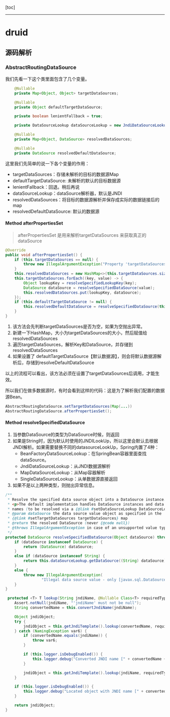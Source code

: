 [toc]

---

# druid 
## 源码解析
### AbstractRoutingDataSource 
我们先看一下这个类里面包含了几个变量。
```java
	@Nullable
	private Map<Object, Object> targetDataSources;

	@Nullable
	private Object defaultTargetDataSource;

	private boolean lenientFallback = true;

	private DataSourceLookup dataSourceLookup = new JndiDataSourceLookup();

	@Nullable
	private Map<Object, DataSource> resolvedDataSources;

	@Nullable
	private DataSource resolvedDefaultDataSource;
```
这里我们先简单的说一下各个变量的作用：
- targetDataSources：存储未解析的目标的数据源Map
- defaultTargetDataSource: 未解析的默认的目标数据源
- lenientFallback：回退。稍后再说
- dataSourceLookup：dataSource解析器，默认是JNDI
- resolvedDataSources：将目标的数据源解析并保存成实际的数据链接后的map
- resolvedDefaultDataSource: 默认的数据源

#### Method afterPropertiesSet
> afterPropertiesSet 是用来解析targetDataSources 来获取真正的dataSource
```java
@Override
public void afterPropertiesSet() {
    if (this.targetDataSources == null) {
        throw new IllegalArgumentException("Property 'targetDataSources' is required");
    }
    this.resolvedDataSources = new HashMap<>(this.targetDataSources.size());
    this.targetDataSources.forEach((key, value) -> {
        Object lookupKey = resolveSpecifiedLookupKey(key);
        DataSource dataSource = resolveSpecifiedDataSource(value);
        this.resolvedDataSources.put(lookupKey, dataSource);
    });
    if (this.defaultTargetDataSource != null) {
        this.resolvedDefaultDataSource = resolveSpecifiedDataSource(this.defaultTargetDataSource);
    }
}
```

1. 该方法会先判断targetDataSources是否为空，如果为空抛出异常。
2. 新建一下HashMap，大小为targetDataSources的大小，然后赋值给resolvedDataSources
3. 遍历targetDataSources，解析Key和DataSource，并存储到resolvedDataSources
4. 如果设置了 defaultTargetDataSource【默认数据源】，则会将默认数据源解析后，存储到resolveDefaultDataSource 

以上的流程可以看出，该方法必须在设置了targetDataSources后调用，才能生效。

所以我们在做多数据源时，有时会看到这样的代码：这是为了解析我们配置的数据源Bean。
```java
AbstractRoutingDataSource.setTargetDataSources(Map(...))
AbstractRoutingDataSource.afterPropertiesSet();
```


#### Method resolveSpecifiedDataSource

1. 当参数DataSource的类型为DataSource时候，则返回
2. 如果是String时，因为默认时使用的JNDILookUp，所以这里会默认去根据JNDI解析。如果需要替换不同的datasourceLookUp，Spring内置了4种：
    - BeanFactoryDataSourceLookup：在SpringBean容器里面查找dataSource。
    - JndiDataSourceLookup：从JNDI数据源解析
    - MapDataSourceLookup：从Map容器解析
    - SingleDataSourceLookup：从单数据源直接返回
3. 如果不是以上两种类型，则抛出异常信息。

```java
/**
 * Resolve the specified data source object into a DataSource instance.
 * <p>The default implementation handles DataSource instances and data source
 * names (to be resolved via a {@link #setDataSourceLookup DataSourceLookup}).
 * @param dataSource the data source value object as specified in the
 * {@link #setTargetDataSources targetDataSources} map
 * @return the resolved DataSource (never {@code null})
 * @throws IllegalArgumentException in case of an unsupported value type
 */
protected DataSource resolveSpecifiedDataSource(Object dataSource) throws IllegalArgumentException {
    if (dataSource instanceof DataSource) {
        return (DataSource) dataSource;
    }
    else if (dataSource instanceof String) {
        return this.dataSourceLookup.getDataSource((String) dataSource);
    }
    else {
        throw new IllegalArgumentException(
                "Illegal data source value - only [javax.sql.DataSource] and String supported: " + dataSource);
    }
}

```

```java
 protected <T> T lookup(String jndiName, @Nullable Class<T> requiredType) throws NamingException {
    Assert.notNull(jndiName, "'jndiName' must not be null");
    String convertedName = this.convertJndiName(jndiName);

    Object jndiObject;
    try {
        jndiObject = this.getJndiTemplate().lookup(convertedName, requiredType);
    } catch (NamingException var6) {
        if (convertedName.equals(jndiName)) {
            throw var6;
        }

        if (this.logger.isDebugEnabled()) {
            this.logger.debug("Converted JNDI name [" + convertedName + "] not found - trying original name [" + jndiName + "]. " + var6);
        }

        jndiObject = this.getJndiTemplate().lookup(jndiName, requiredType);
    }

    if (this.logger.isDebugEnabled()) {
        this.logger.debug("Located object with JNDI name [" + convertedName + "]");
    }

    return jndiObject;
}
```

